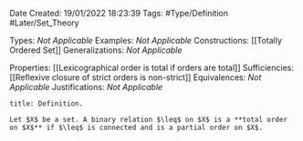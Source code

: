 <div class="topSpace"></div>

Date Created: 19/01/2022 18:23:39
Tags: #Type/Definition #Later/Set_Theory

Types: <i>Not Applicable</i>
Examples: <i>Not Applicable</i>
Constructions: [[Totally Ordered Set]]
Generalizations: <i>Not Applicable</i>

Properties: [[Lexicographical order is total if orders are total]]
Sufficiencies: [[Reflexive closure of strict orders is non-strict]]
Equivalences: <i>Not Applicable</i>
Justifications: <i>Not Applicable</i>

``` ad-Definition
title: Definition.

Let $X$ be a set. A binary relation $\leq$ on $X$ is a **total order on $X$** if $\leq$ is connected and is a partial order on $X$.

```

